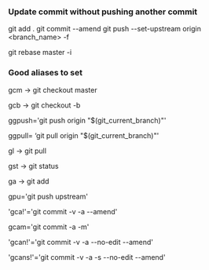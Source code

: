 ### Update commit without pushing another commit
git add .
git commit --amend
git push --set-upstream origin <branch_name> -f

git rebase master -i

### Good aliases to set
gcm -> git checkout master

gcb   -> git checkout -b

ggpush='git push origin "$(git_current_branch)"'

ggpull= ‘git pull origin "$(git_current_branch)"'

gl -> git pull

gst -> git status

ga -> git add

gpu='git push upstream'

'gca!'='git commit -v -a --amend'

gcam='git commit -a -m'

'gcan!'='git commit -v -a --no-edit --amend'

'gcans!'='git commit -v -a -s --no-edit --amend'
